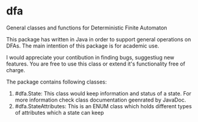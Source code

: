 # dfa
General classes and functions for Deterministic Finite Automaton

This package has written in Java in order to support general operations on DFAs. The main intention of this package is for academic use.

I would appreciate your contibution in finding bugs, suggestiug new features. You are free to use this class or extend it's functionality free of charge.

The package contains following classes:

1. #dfa.State: This class would keep information and status of a state. For more information check class documentation geenrated by JavaDoc.
2. #dfa.StateAttributes: This is an ENUM class which holds different types of attributes which a state can keep
